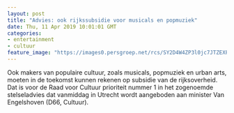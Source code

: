 ```yaml
---
layout: post
title: "Advies: ook rijkssubsidie voor musicals en popmuziek"
date: Thu, 11 Apr 2019 10:01:01 GMT
categories: 
- entertainment 
- cultuur 
feature_image: "https://images0.persgroep.net/rcs/SY2D4W4ZP3l0jc7JTZEXPzeooDY/diocontent/145299109/_fitwidth/400/?appId=21791a8992982cd8da851550a453bd7f&quality=0.7"
---
```


Ook makers van populaire cultuur, zoals musicals, popmuziek en urban arts, moeten in de toekomst kunnen rekenen op subsidie van de rijksoverheid. Dat is voor de Raad voor Cultuur prioriteit nummer 1 in het zogenoemde stelseladvies dat vanmiddag in Utrecht wordt aangeboden aan minister Van Engelshoven (D66, Cultuur).
